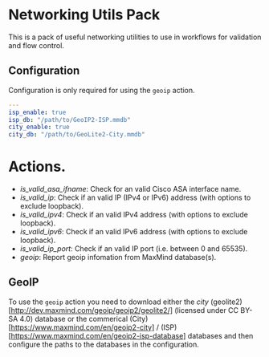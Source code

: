 # Networking Utils Pack

This is a pack of useful networking utilities to use in workflows for
validation and flow control.

## Configuration

Configuration is only required for using the `geoip` action.

```yaml
---
isp_enable: true
isp_db: "/path/to/GeoIP2-ISP.mmdb"
city_enable: true
city_db: "/path/to/GeoLite2-City.mmdb"
```

# Actions.

- *is_valid_asa_ifname*: Check for an valid Cisco ASA interface name.
- *is_valid_ip*: Check if an valid IP (IPv4 or IPv6) address (with options to exclude loopback).
- *is_valid_ipv4*: Check if an valid IPv4 address (with options to exclude loopback).
- *is_valid_ipv6*: Check if an valid IPv6 address (with options to exclude loopback).
- *is_valid_ip_port*: Check if an valid IP port (i.e. between 0 and 65535).
- *geoip*: Report geoip infomation from MaxMind database(s).

## GeoIP

To use the `geoip` action you need to download either the _city_
(geolite2)[http://dev.maxmind.com/geoip/geoip2/geolite2/] (licensed
under CC BY-SA 4.0) database or the commerical
(City)[https://www.maxmind.com/en/geoip2-city] /
(ISP)[https://www.maxmind.com/en/geoip2-isp-database] databases and
then configure the paths to the databases in the configuration.


